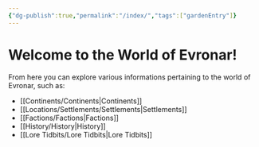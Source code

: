 ```yaml
---
{"dg-publish":true,"permalink":"/index/","tags":["gardenEntry"]}
---
```


# Welcome to the World of Evronar!

From here you can explore various informations pertaining to the world of Evronar, such as:

* [[Continents/Continents\|Continents]]
* [[Locations/Settlements/Settlements\|Settlements]]
* [[Factions/Factions\|Factions]]
* [[History/History\|History]]
* [[Lore Tidbits/Lore Tidbits\|Lore Tidbits]]


